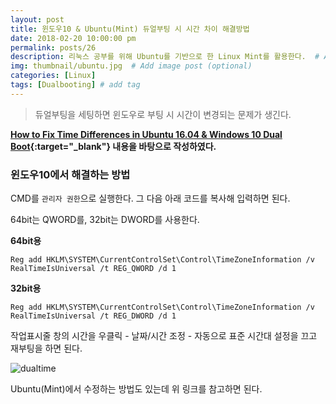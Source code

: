 ```yaml
---
layout: post
title: 윈도우10 & Ubuntu(Mint) 듀얼부팅 시 시간 차이 해결방법
date: 2018-02-20 10:00:00 pm
permalink: posts/26
description: 리눅스 공부를 위해 Ubuntu를 기반으로 한 Linux Mint를 활용한다.  # Add post description (optional)
img: thumbnail/ubuntu.jpg  # Add image post (optional)
categories: [Linux]
tags: [Dualbooting] # add tag
---
```


> 듀얼부팅을 세팅하면 윈도우로 부팅 시 시간이 변경되는 문제가 생긴다.

**[How to Fix Time Differences in Ubuntu 16.04 & Windows 10 Dual Boot](http://ubuntuhandbook.org/index.php/2016/05/time-differences-ubuntu-1604-windows-10/){:target="_blank"} 내용을 바탕으로 작성하였다.**

### 윈도우10에서 해결하는 방법

CMD를 `관리자 권한`으로 실행한다. 그 다음 아래 코드를 복사해 입력하면 된다.

64bit는 QWORD를, 32bit는 DWORD를 사용한다.

**64bit용**

`Reg add HKLM\SYSTEM\CurrentControlSet\Control\TimeZoneInformation /v RealTimeIsUniversal /t REG_QWORD /d 1`

**32bit용**

`Reg add HKLM\SYSTEM\CurrentControlSet\Control\TimeZoneInformation /v RealTimeIsUniversal /t REG_DWORD /d 1`

작업표시줄 창의 시간을 우클릭 - 날짜/시간 조정 - 자동으로 표준 시간대 설정을 끄고 재부팅을 하면 된다.

![dualtime]({{site.baseurl}}/assets/img/linux/dualtime.png)

Ubuntu(Mint)에서 수정하는 방법도 있는데 위 링크를 참고하면 된다.
